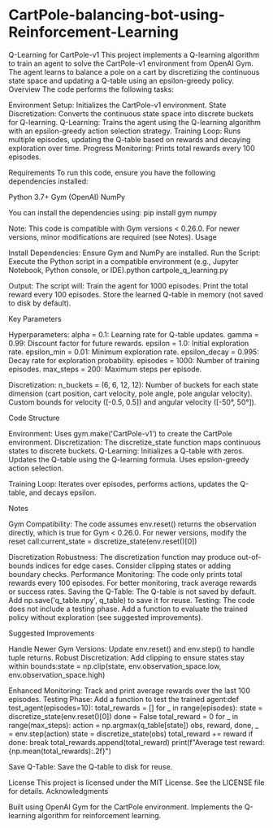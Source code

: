 # CartPole-balancing-bot-using-Reinforcement-Learning
Q-Learning for CartPole-v1
This project implements a Q-learning algorithm to train an agent to solve the CartPole-v1 environment from OpenAI Gym. The agent learns to balance a pole on a cart by discretizing the continuous state space and updating a Q-table using an epsilon-greedy policy.
Overview
The code performs the following tasks:

Environment Setup: Initializes the CartPole-v1 environment.
State Discretization: Converts the continuous state space into discrete buckets for Q-learning.
Q-Learning: Trains the agent using the Q-learning algorithm with an epsilon-greedy action selection strategy.
Training Loop: Runs multiple episodes, updating the Q-table based on rewards and decaying exploration over time.
Progress Monitoring: Prints total rewards every 100 episodes.

Requirements
To run this code, ensure you have the following dependencies installed:

Python 3.7+
Gym (OpenAI)
NumPy

You can install the dependencies using:
pip install gym numpy

Note: This code is compatible with Gym versions < 0.26.0. For newer versions, minor modifications are required (see Notes).
Usage

Install Dependencies: Ensure Gym and NumPy are installed.
Run the Script: Execute the Python script in a compatible environment (e.g., Jupyter Notebook, Python console, or IDE).python cartpole_q_learning.py


Output: The script will:
Train the agent for 1000 episodes.
Print the total reward every 100 episodes.
Store the learned Q-table in memory (not saved to disk by default).



Key Parameters

Hyperparameters:
alpha = 0.1: Learning rate for Q-table updates.
gamma = 0.99: Discount factor for future rewards.
epsilon = 1.0: Initial exploration rate.
epsilon_min = 0.01: Minimum exploration rate.
epsilon_decay = 0.995: Decay rate for exploration probability.
episodes = 1000: Number of training episodes.
max_steps = 200: Maximum steps per episode.


Discretization:
n_buckets = (6, 6, 12, 12): Number of buckets for each state dimension (cart position, cart velocity, pole angle, pole angular velocity).
Custom bounds for velocity ([-0.5, 0.5]) and angular velocity ([-50°, 50°]).



Code Structure

Environment: Uses gym.make('CartPole-v1') to create the CartPole environment.
Discretization: The discretize_state function maps continuous states to discrete buckets.
Q-Learning:
Initializes a Q-table with zeros.
Updates the Q-table using the Q-learning formula.
Uses epsilon-greedy action selection.


Training Loop: Iterates over episodes, performs actions, updates the Q-table, and decays epsilon.

Notes

Gym Compatibility: The code assumes env.reset() returns the observation directly, which is true for Gym < 0.26.0. For newer versions, modify the reset call:current_state = discretize_state(env.reset()[0])


Discretization Robustness: The discretization function may produce out-of-bounds indices for edge cases. Consider clipping states or adding boundary checks.
Performance Monitoring: The code only prints total rewards every 100 episodes. For better monitoring, track average rewards or success rates.
Saving the Q-Table: The Q-table is not saved by default. Add np.save('q_table.npy', q_table) to save it for reuse.
Testing: The code does not include a testing phase. Add a function to evaluate the trained policy without exploration (see suggested improvements).

Suggested Improvements

Handle Newer Gym Versions: Update env.reset() and env.step() to handle tuple returns.
Robust Discretization: Add clipping to ensure states stay within bounds:state = np.clip(state, env.observation_space.low, env.observation_space.high)


Enhanced Monitoring: Track and print average rewards over the last 100 episodes.
Testing Phase: Add a function to test the trained agent:def test_agent(episodes=10):
    total_rewards = []
    for _ in range(episodes):
        state = discretize_state(env.reset()[0])
        done = False
        total_reward = 0
        for _ in range(max_steps):
            action = np.argmax(q_table[state])
            obs, reward, done, _ = env.step(action)
            state = discretize_state(obs)
            total_reward += reward
            if done:
                break
        total_rewards.append(total_reward)
    print(f"Average test reward: {np.mean(total_rewards):.2f}")


Save Q-Table: Save the Q-table to disk for reuse.

License
This project is licensed under the MIT License. See the LICENSE file for details.
Acknowledgments

Built using OpenAI Gym for the CartPole environment.
Implements the Q-learning algorithm for reinforcement learning.

